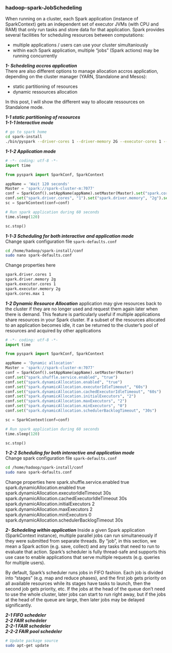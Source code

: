### hadoop-spark-JobSchedeling  

When running on a cluster, each Spark application (instance of SparkContext) gets an independent set of executor JVMs (with CPU and RAM) that only run tasks and store data for that application. Spark provides several facilities for scheduling resources between computations:
 - multiple applications / users can use your cluster simultaniously  
 - within each Spark application, multiple “jobs” (Spark actions) may be running concurrently  

**_1- Schedeling accros application_**  
There are also different options to manage allocation accros application, depending on the cluster manager (YARN, Standalone and Mesos):
- static partitioning of resources
- dynamic ressources allocation

In this post, I will show the different way to allocate ressources on Standalone mode.

**_1-1 static partitioning of resources_**  
**_1-1-1 Interactive mode_**

```sh
# go to spark home
cd spark-install
./bin/pyspark --driver-cores 1 --driver-memory 2G --executor-cores 1 --executor-memory 2G

```

**_1-1-2 Application mode_**

```python
# -*- coding: utf-8 -*-
import time

from pyspark import SparkConf, SparkContext

appName = 'Wait 120 seconds'
Master = 'spark://spark-cluster-m:7077'
conf = SparkConf().setAppName(appName).setMaster(Master).set("spark.cores.max", "1")
conf.set("spark.driver.cores", "1").set("spark.driver.memory", "2g").set("spark.executor-cores", "1").set("spark.executor.memory", "2g")
sc = SparkContext(conf=conf)

# Run spark application during 60 seconds
time.sleep(120)

sc.stop()

```

**_1-1-3 Scheduling for both interactive and application mode_**  
Change spark configuration file `spark-defaults.conf`

```sh
cd /home/hadoop/spark-install/conf
sudo nano spark-defaults.conf
```

Change properties here
```sh
spark.driver.cores 1
spark.driver.memory 2g
spark.executor.cores 1
spark.executor.memory 2g
spark.cores.max 1
```


**_1-2 Dynamic Resource Allocation_**
application may give resources back to the cluster if they are no longer used and request them again later when there is demand. This feature is particularly useful if multiple applications share resources in your Spark cluster. If a subset of the resources allocated to an application becomes idle, it can be returned to the cluster’s pool of resources and acquired by other applications

```python
# -*- coding: utf-8 -*-
import time

from pyspark import SparkConf, SparkContext

appName = 'Dynamic allocation'
Master = 'spark://spark-cluster-m:7077'
conf = SparkConf().setAppName(appName).setMaster(Master)
conf.set("spark.shuffle.service.enabled", "true")
conf.set("spark.dynamicAllocation.enabled", "true")
conf.set("spark.dynamicAllocation.executorIdleTimeout", "60s")
conf.set("spark.dynamicAllocation.cachedExecutorIdleTimeout", "60s")
conf.set("spark.dynamicAllocation.initialExecutors", "2")
conf.set("spark.dynamicAllocation.maxExecutors", "2")
conf.set("spark.dynamicAllocation.minExecutors", "0")
conf.set("spark.dynamicAllocation.schedulerBacklogTimeout", "30s")

sc = SparkContext(conf=conf)

# Run spark application during 60 seconds
time.sleep(120)

sc.stop()

```

**_1-2-2 Scheduling for both interactive and application mode_**  
Change spark configuration file `spark-defaults.conf`

```sh
cd /home/hadoop/spark-install/conf
sudo nano spark-defaults.conf
```

Change properties here
spark.shuffle.service.enabled true 
spark.dynamicAllocation.enabled true 
spark.dynamicAllocation.executorIdleTimeout 30s
spark.dynamicAllocation.cachedExecutorIdleTimeout 30s 
spark.dynamicAllocation.initialExecutors 2 
spark.dynamicAllocation.maxExecutors 2 
spark.dynamicAllocation.minExecutors 0 
spark.dynamicAllocation.schedulerBacklogTimeout 30s

**_2- Schedeling within application_** 
Inside a given Spark application (SparkContext instance), multiple parallel jobs can run simultaneously if they were submitted from separate threads. By “job”, in this section, we mean a Spark action (e.g. save, collect) and any tasks that need to run to evaluate that action. Spark’s scheduler is fully thread-safe and supports this use case to enable applications that serve multiple requests (e.g. queries for multiple users).

By default, Spark’s scheduler runs jobs in FIFO fashion. Each job is divided into “stages” (e.g. map and reduce phases), and the first job gets priority on all available resources while its stages have tasks to launch, then the second job gets priority, etc. If the jobs at the head of the queue don’t need to use the whole cluster, later jobs can start to run right away, but if the jobs at the head of the queue are large, then later jobs may be delayed significantly.

**_2-1 FIFO schedeler_**  
**_2-2 FAIR schedeler_**  
**_2-2-1 FAIR schedeler_**  
**_2-2-2 FAIR pool schedeler_**  


 
```sh
# Update package source
sudo apt-get update
```

